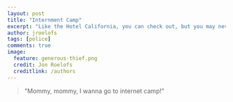 ```yaml
---
layout: post
title: "Internment Camp"
excerpt: "Like the Hotel California, you can check out, but you may never leave."
author: jroelofs
tags: [police]
comments: true
image:
  feature: generous-thief.png
  credit: Jon Roelofs
  creditlink: /authors
---
```


> "Mommy, mommy, I wanna go to internet camp!"
